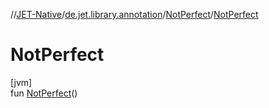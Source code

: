 //[JET-Native](../../../index.md)/[de.jet.library.annotation](../index.md)/[NotPerfect](index.md)/[NotPerfect](-not-perfect.md)

# NotPerfect

[jvm]\
fun [NotPerfect](-not-perfect.md)()
